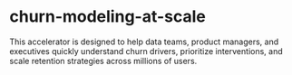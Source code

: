 # churn-modeling-at-scale
This accelerator is designed to help data teams, product managers, and executives quickly understand churn drivers, prioritize interventions, and scale retention strategies across millions of users.
